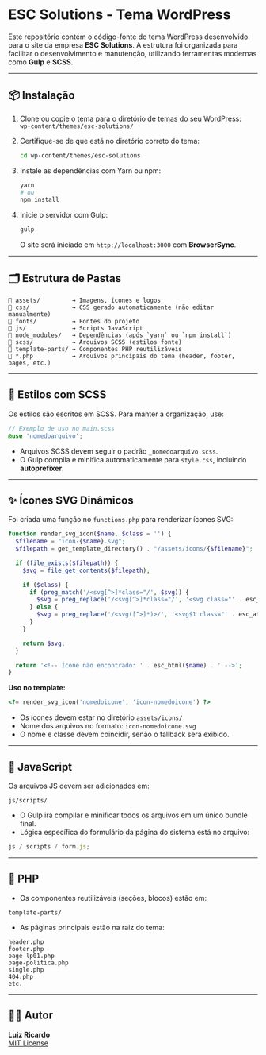 # ESC Solutions - Tema WordPress

Este repositório contém o código-fonte do tema WordPress desenvolvido para o site da empresa **ESC Solutions**. A estrutura foi organizada para facilitar o desenvolvimento e manutenção, utilizando ferramentas modernas como **Gulp** e **SCSS**.

---

## 📦 Instalação

1. Clone ou copie o tema para o diretório de temas do seu WordPress:  
   `wp-content/themes/esc-solutions/`

2. Certifique-se de que está no diretório correto do tema:

   ```bash
   cd wp-content/themes/esc-solutions
   ```

3. Instale as dependências com Yarn ou npm:

   ```bash
   yarn
   # ou
   npm install
   ```

4. Inicie o servidor com Gulp:

   ```bash
   gulp
   ```

   O site será iniciado em `http://localhost:3000` com **BrowserSync**.

---

## 🗂 Estrutura de Pastas

```
📁 assets/         → Imagens, ícones e logos
📁 css/            → CSS gerado automaticamente (não editar manualmente)
📁 fonts/          → Fontes do projeto
📁 js/             → Scripts JavaScript
📁 node_modules/   → Dependências (após `yarn` ou `npm install`)
📁 scss/           → Arquivos SCSS (estilos fonte)
📁 template-parts/ → Componentes PHP reutilizáveis
📄 *.php           → Arquivos principais do tema (header, footer, pages, etc.)
```

---

## 🎨 Estilos com SCSS

Os estilos são escritos em SCSS. Para manter a organização, use:

```scss
// Exemplo de uso no main.scss
@use 'nomedoarquivo';
```

- Arquivos SCSS devem seguir o padrão `_nomedoarquivo.scss`.
- O Gulp compila e minifica automaticamente para `style.css`, incluindo **autoprefixer**.

---

## ✨ Ícones SVG Dinâmicos

Foi criada uma função no `functions.php` para renderizar ícones SVG:

```php
function render_svg_icon($name, $class = '') {
  $filename = "icon-{$name}.svg";
  $filepath = get_template_directory() . "/assets/icons/{$filename}";

  if (file_exists($filepath)) {
    $svg = file_get_contents($filepath);

    if ($class) {
      if (preg_match('/<svg[^>]*class="/', $svg)) {
        $svg = preg_replace('/<svg[^>]*class="/', '<svg class="' . esc_attr($class) . ' ', $svg, 1);
      } else {
        $svg = preg_replace('/<svg([^>]*)>/', '<svg$1 class="' . esc_attr($class) . '">', $svg, 1);
      }
    }

    return $svg;
  }

  return '<!-- Ícone não encontrado: ' . esc_html($name) . ' -->';
}
```

**Uso no template:**

```php
<?= render_svg_icon('nomedoicone', 'icon-nomedoicone') ?>
```

- Os ícones devem estar no diretório `assets/icons/`
- Nome dos arquivos no formato: `icon-nomedoicone.svg`
- O nome e classe devem coincidir, senão o fallback será exibido.

---

## 🧠 JavaScript

Os arquivos JS devem ser adicionados em:

```
js/scripts/
```

- O Gulp irá compilar e minificar todos os arquivos em um único bundle final.
- Lógica específica do formulário da página do sistema está no arquivo:

```js
js / scripts / form.js;
```

---

## 🧩 PHP

- Os componentes reutilizáveis (seções, blocos) estão em:

```
template-parts/
```

- As páginas principais estão na raiz do tema:

```
header.php
footer.php
page-lp01.php
page-politica.php
single.php
404.php
etc.
```

---

## 🧑‍💻 Autor

**Luiz Ricardo**  
[MIT License](LICENSE)
